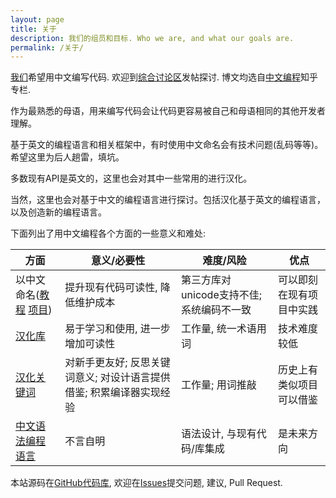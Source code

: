 ```yaml
---
layout: page
title: 关于
description: 我们的组员和目标. Who we are, and what our goals are.
permalink: /关于/
---
```


[我们](https://github.com/orgs/program-in-chinese/people)希望用中文编写代码. 欢迎到[综合讨论区](https://github.com/program-in-chinese/overview/issues)发帖探讨. 博文均选自[中文编程](https://zhuanlan.zhihu.com/codeInChinese)知乎专栏.

作为最熟悉的母语，用来编写代码会让代码更容易被自己和母语相同的其他开发者理解。

基于英文的编程语言和相关框架中，有时使用中文命名会有技术问题(乱码等等)。希望这里为后人趟雷，填坑。

多数现有API是英文的，这里也会对其中一些常用的进行汉化。

当然，这里也会对基于中文的编程语言进行探讨。包括汉化基于英文的编程语言，以及创造新的编程语言。

下面列出了用中文编程各个方面的一些意义和难处:

| 方面 | 意义/必要性 | 难度/风险 | 优点
| ------------- | ------------- | ------------- | ------------- |
| 以中文命名([教程](https://github.com/program-in-chinese/overview/issues/5) [项目](https://github.com/program-in-chinese/overview/issues/6))  | 提升现有代码可读性, 降低维护成本 | 第三方库对unicode支持不佳; 系统编码不一致 | 可以即刻在现有项目中实践 |
| [汉化库](https://github.com/program-in-chinese/overview/issues/9)  | 易于学习和使用, 进一步增加可读性 | 工作量, 统一术语用词 | 技术难度较低
| [汉化关键词](https://github.com/program-in-chinese/overview/issues/25)  | 对新手更友好; 反思关键词意义; 对设计语言提供借鉴; 积累编译器实现经验 | 工作量; 用词推敲 | 历史上有类似项目可以借鉴
| [中文语法编程语言](https://github.com/program-in-chinese/overview/issues/11)  | 不言自明 | 语法设计, 与现有代码/库集成 | 是未来方向

本站源码在[GitHub代码库](https://github.com/program-in-chinese/team_website), 欢迎在[Issues](https://github.com/program-in-chinese/team_website/issues)提交问题, 建议, Pull Request.